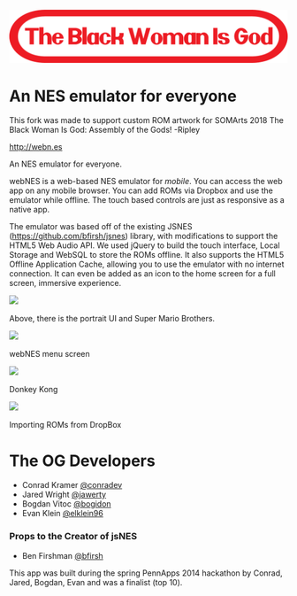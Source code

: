 ![](images/logo.png)

An NES emulator for everyone
=======

This fork was made to support custom ROM artwork for SOMArts 2018 The Black Woman Is God: Assembly of the Gods!
-Ripley

<http://webn.es>


An NES emulator for everyone.

webNES is a web-based NES emulator for *mobile*. You can access the web app on any mobile browser. You can add ROMs via Dropbox and use the emulator while offline. The touch based controls are just as responsive as a native app.

The emulator was based off of the existing JSNES (<https://github.com/bfirsh/jsnes>) library, with modifications to support the HTML5 Web Audio API. We used jQuery to build the touch interface, Local Storage and WebSQL to store the ROMs offline. It also supports the HTML5 Offline Application Cache, allowing you to use the emulator with no internet connection. It can even be added as an icon to the home screen for a full screen, immersive experience.


<img src="https://raw2.github.com/ripleytech/webn.es/master/images/s1.PNG" width= "200px"/>

Above, there is the portrait UI and Super Mario Brothers. 


<img src="https://raw2.github.com/ripleytech/webn.es/master/images/s2.PNG" width= "200px"/>

webNES menu screen


<img src="https://raw2.github.com/ripleytech/webn.es/master/images/s3.PNG" width= "200px"/>

Donkey Kong


<img src="https://raw2.github.com/ripleytech/webn.es/master/images/s4.PNG" width= "200px"/>

Importing ROMs from DropBox


The OG Developers
========
* Conrad Kramer [@conradev](https://github.com/conradev)
* Jared Wright [@jawerty](https://github.com/jawerty)
* Bogdan Vitoc [@bogidon](https://github.com/bogidon)
* Evan Klein [@elklein96](http://github.com/elklein96)

### Props to the Creator of jsNES
* Ben Firshman [@bfirsh](https://github.com/bfirsh)

This app was built during the spring PennApps 2014 hackathon by Conrad, Jared, Bogdan, Evan and was a finalist (top 10).